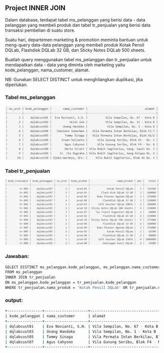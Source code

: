 ## Project INNER JOIN
Dalam database, terdapat tabel ms_pelanggan yang berisi data - data pelanggan yang membeli produk dan tabel tr_penjualan yang berisi data transaksi pembelian di suatu store.

Suatu hari, departemen marketing & promotion meminta bantuan untuk meng-query data-data pelanggan yang membeli produk Kotak Pensil DQLab, Flashdisk DQLab 32 GB, dan Sticky Notes DQLab 500 sheets.

Buatlah query menggunakan tabel ms_pelanggan dan tr_penjualan untuk mendapatkan data - data yang diminta oleh marketing yaitu kode_pelanggan, nama_customer, alamat.

NB: Gunakan SELECT DISTINCT untuk menghilangkan duplikasi, jika diperlukan.

### Tabel ms_pelanggan
![ms_pelanggan](ms_pelanggan.png)

### Tabel tr_penjualan
![tr_penjualan](tr_penjualan.png)


### Jawaban:
```sh
SELECT DISTINCT ms_pelanggan.kode_pelanggan, ms_pelanggan.nama_customer, ms_pelanggan.alamat
FROM ms_pelanggan
INNER JOIN tr_penjualan
ON ms_pelanggan.kode_pelanggan = tr_penjualan.kode_pelanggan
WHERE tr_penjualan.nama_produk = 'Kotak Pensil DQLab' OR tr_penjualan.nama_produk = 'Flashdisk DQLab 32 GB' OR tr_penjualan.nama_produk = 'Sticky Notes DQLab 500 sheets';
```


### output:
```sh
+----------------+--------------------+----------------------------------------+
| kode_pelanggan | nama_customer      | alamat                                 |
+----------------+--------------------+----------------------------------------+
| dqlabcust01    | Eva Novianti, S.H. | Vila Sempilan, No. 67 - Kota B         |
| dqlabcust03    | Unang Handoko      | Vila Sempilan, No. 1 - Kota B          |
| dqlabcust05    | Tommy Sinaga       | Vila Permata Intan Berkilau, Blok A1/2 |
| dqlabcust07    | Agus Cahyono       | Vila Gunung Seribu, Blok F4 - No. 8    |
+----------------+--------------------+----------------------------------------+
```
